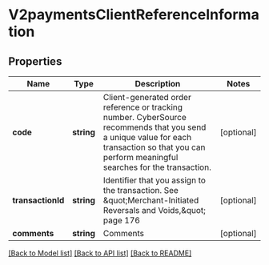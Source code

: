 # V2paymentsClientReferenceInformation

## Properties
Name | Type | Description | Notes
------------ | ------------- | ------------- | -------------
**code** | **string** | Client-generated order reference or tracking number. CyberSource recommends that you send a unique value for each transaction so that you can perform meaningful searches for the transaction. | [optional] 
**transactionId** | **string** | Identifier that you assign to the transaction. See \&quot;Merchant-Initiated Reversals and Voids,\&quot; page 176 | [optional] 
**comments** | **string** | Comments | [optional] 

[[Back to Model list]](../README.md#documentation-for-models) [[Back to API list]](../README.md#documentation-for-api-endpoints) [[Back to README]](../README.md)


